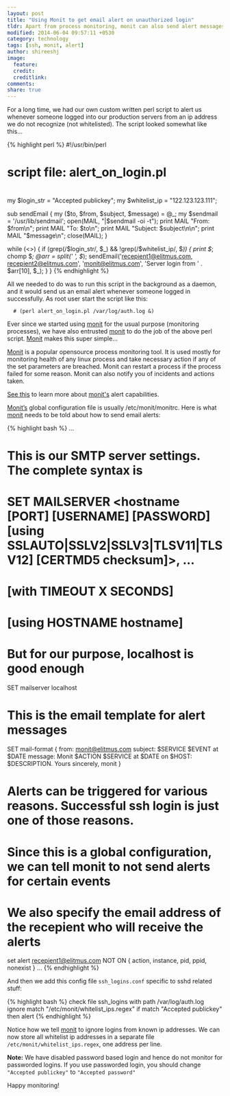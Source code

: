 ```yaml
---
layout: post
title: "Using Monit to get email alert on unauthorized login"
tldr: Apart from process monitoring, monit can also send alert messages on certain events. This feature can be used to get notified whenever someone logs into your unix/linux server
modified: 2014-06-04 09:57:11 +0530
category: technology
tags: [ssh, monit, alert]
author: shireeshj
image:
  feature: 
  credit: 
  creditlink: 
comments: 
share: true
---
```



For a long time, we had our own custom written perl script to alert us whenever someone logged into our production servers from an ip address we do not recognize (not whitelisted). The script looked somewhat like this…

{% highlight perl %}
#!/usr/bin/perl
# script file: alert_on_login.pl
#
my $login_str = "Accepted publickey";
my $whitelist_ip = "122.123.123.111";

sub sendEmail
{
        my ($to, $from, $subject, $message) = @_;
        my $sendmail = '/usr/lib/sendmail';
        open(MAIL, "|$sendmail -oi -t");
        print MAIL "From: $from\n";
        print MAIL "To: $to\n";
        print MAIL "Subject: $subject\n\n";
        print MAIL "$message\n";
        close(MAIL);
}

while (<>) {
        if (grep(/$login_str/, $_) && !grep(/$whitelist_ip/, $_)) {
                print $_;
                chomp $_;
                @arr = split(' ', $_);
                sendEmail('recepient1@elitmus.com, recepient2@elitmus.com',
                          'monit@elitmus.com',
                          'Server login from ' . $arr[10],
                          $_);
        }
}
{% endhighlight %}

All we needed to do was to run this script in the background as a daemon, and it would send us an email alert whenever someone logged in successfully. As root user start the script like this:

      # (perl alert_on_login.pl /var/log/auth.log &)


Ever since we started using [monit][1] for the usual purpose (monitoring processes), we have also entrusted [monit][1] to do the job of the above perl script. [Monit][1] makes this super simple…

[Monit][1] is a popular opensource process monitoring tool. It is used mostly for monitoring health of any linux process and take necessary action if any of the set parameters are breached. Monit can restart a process if the process failed for some reason. Monit can also notify you of incidents and actions taken.


[See this][2] to learn more about [monit's][1] alert capabilities.

[Monit’s][1] global configuration file is usually /etc/monit/monitrc. Here is what [monit][1] needs to be told about how to send email alerts:

{% highlight bash %}
...
# This is our SMTP server settings. The complete syntax is
# SET MAILSERVER <hostname [PORT] [USERNAME] [PASSWORD] [using SSLAUTO|SSLV2|SSLV3|TLSV11|TLSV12] [CERTMD5 checksum]>, ...
#          [with TIMEOUT X SECONDS]
#          [using HOSTNAME hostname]
#
# But for our purpose, localhost is good enough
SET mailserver localhost

# This is the email template for alert messages
SET mail-format {
  from: monit@elitmus.com
  subject: $SERVICE $EVENT at $DATE
  message: Monit $ACTION $SERVICE at $DATE on $HOST: $DESCRIPTION.
           Yours sincerely,
           monit
}

# Alerts can be triggered for various reasons. Successful ssh login is just one of those reasons.
# Since this is a global configuration, we can tell monit to not send alerts for certain events
#  We also specify the email address of the recepient who will receive the alerts

set alert recepient1@elitmus.com NOT ON { action, instance, pid, ppid, nonexist }
...
{% endhighlight %}

And then we add this config file `ssh_logins.conf` specific to sshd related stuff:

{% highlight bash %}
check file ssh_logins with path /var/log/auth.log
  ignore match "/etc/monit/whitelist_ips.regex"
  if match "Accepted publickey" then alert
{% endhighlight %}

Notice how we tell [monit][1] to ignore logins from known ip addresses. We can now store all whitelist ip addresses in a separate file `/etc/monit/whitelist_ips.regex`, one address per line.

**Note:** We have disabled password based login and hence do not monitor for passworded logins. If you use passworded login, you should change `"Accepted publickey"` to `"Accepted password"`

Happy monitoring!

[1]: https://mmonit.com/monit/
[2]: https://mmonit.com/monit/documentation/monit.html#alert_messages